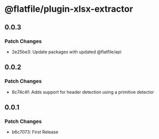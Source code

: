 # @flatfile/plugin-xlsx-extractor

## 0.0.3

### Patch Changes

- 2e25be3: Update packages with updated @flatfile/api

## 0.0.2

### Patch Changes

- 8c74c4f: Adds support for header detection using a primitive detector

## 0.0.1

### Patch Changes

- b6c7073: First Release
